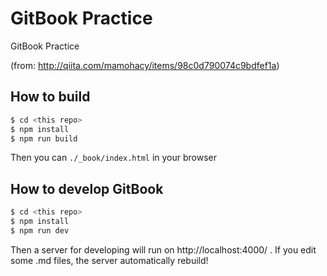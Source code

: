 # GitBook Practice

GitBook Practice

(from: http://qiita.com/mamohacy/items/98c0d790074c9bdfef1a)

## How to build

```sh
$ cd <this repo>
$ npm install
$ npm run build
```

Then you can `./_book/index.html` in your browser

## How to develop GitBook

```sh
$ cd <this repo>
$ npm install
$ npm run dev
```

Then a server for developing will run on http://localhost:4000/ .
If you edit some .md files, the server automatically rebuild!